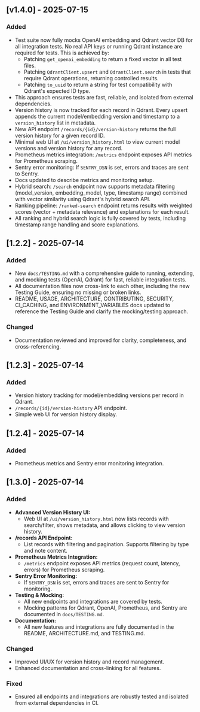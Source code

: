 ## [v1.4.0] - 2025-07-15
### Added
- Test suite now fully mocks OpenAI embedding and Qdrant vector DB for all integration tests. No real API keys or running Qdrant instance are required for tests. This is achieved by:
  - Patching `get_openai_embedding` to return a fixed vector in all test files.
  - Patching `QdrantClient.upsert` and `QdrantClient.search` in tests that require Qdrant operations, returning controlled results.
  - Patching `to_uuid` to return a string for test compatibility with Qdrant's expected ID type.
- This approach ensures tests are fast, reliable, and isolated from external dependencies.
- Version history is now tracked for each record in Qdrant. Every upsert appends the current model/embedding version and timestamp to a `version_history` list in metadata.
- New API endpoint `/records/{id}/version-history` returns the full version history for a given record ID.
- Minimal web UI at `/ui/version_history.html` to view current model versions and version history for any record.
- Prometheus metrics integration: `/metrics` endpoint exposes API metrics for Prometheus scraping.
- Sentry error monitoring: If `SENTRY_DSN` is set, errors and traces are sent to Sentry.
- Docs updated to describe metrics and monitoring setup.
- Hybrid search: `/search` endpoint now supports metadata filtering (model_version, embedding_model, type, timestamp range) combined with vector similarity using Qdrant's hybrid search API.
- Ranking pipeline: `/ranked-search` endpoint returns results with weighted scores (vector + metadata relevance) and explanations for each result.
- All ranking and hybrid search logic is fully covered by tests, including timestamp range handling and score explanations.

## [1.2.2] - 2025-07-14
### Added
- New `docs/TESTING.md` with a comprehensive guide to running, extending, and mocking tests (OpenAI, Qdrant) for fast, reliable integration tests.
- All documentation files now cross-link to each other, including the new Testing Guide, ensuring no missing or broken links.
- README, USAGE, ARCHITECTURE, CONTRIBUTING, SECURITY, CI_CACHING, and ENVIRONMENT_VARIABLES docs updated to reference the Testing Guide and clarify the mocking/testing approach.

### Changed
- Documentation reviewed and improved for clarity, completeness, and cross-referencing. 

## [1.2.3] - 2025-07-14
### Added
- Version history tracking for model/embedding versions per record in Qdrant.
- `/records/{id}/version-history` API endpoint.
- Simple web UI for version history display. 

## [1.2.4] - 2025-07-14
### Added
- Prometheus metrics and Sentry error monitoring integration. 

## [1.3.0] - 2025-07-14
### Added
- **Advanced Version History UI:**
  - Web UI at `/ui/version_history.html` now lists records with search/filter, shows metadata, and allows clicking to view version history.
- **/records API Endpoint:**
  - List records with filtering and pagination. Supports filtering by type and note content.
- **Prometheus Metrics Integration:**
  - `/metrics` endpoint exposes API metrics (request count, latency, errors) for Prometheus scraping.
- **Sentry Error Monitoring:**
  - If `SENTRY_DSN` is set, errors and traces are sent to Sentry for monitoring.
- **Testing & Mocking:**
  - All new endpoints and integrations are covered by tests.
  - Mocking patterns for Qdrant, OpenAI, Prometheus, and Sentry are documented in `docs/TESTING.md`.
- **Documentation:**
  - All new features and integrations are fully documented in the README, ARCHITECTURE.md, and TESTING.md.

### Changed
- Improved UI/UX for version history and record management.
- Enhanced documentation and cross-linking for all features.

### Fixed
- Ensured all endpoints and integrations are robustly tested and isolated from external dependencies in CI. 
